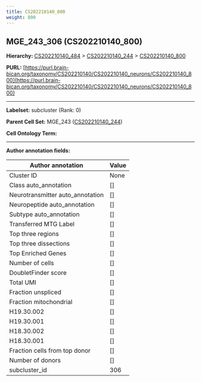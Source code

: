 ```yaml
---
title: CS202210140_800
weight: 800
---
```

## MGE_243_306 (CS202210140_800)
<b>Hierarchy: </b>
[CS202210140_484](../CS202210140_484) >
[CS202210140_244](../CS202210140_244) >
[CS202210140_800](../CS202210140_800)

**PURL:** [https://purl.brain-bican.org/taxonomy/CS202210140/CS202210140_neurons/CS202210140_800](https://purl.brain-bican.org/taxonomy/CS202210140/CS202210140_neurons/CS202210140_800)

---


**Labelset:** subcluster (Rank: 0)

**Parent Cell Set:** MGE_243 ([CS202210140_244](../CS202210140_244))



**Cell Ontology Term:** 

[MARKER GENES.]: #


---

[TRANSFERRED ANNOTATIONS.]: #


[AUTHOR ANNOTATION FIELDS.]: #


**Author annotation fields:**

| Author annotation | Value |
|-------------------|-------|
|Cluster ID|None|
|Class auto_annotation|[]|
|Neurotransmitter auto_annotation|[]|
|Neuropeptide auto_annotation|[]|
|Subtype auto_annotation|[]|
|Transferred MTG Label|[]|
|Top three regions|[]|
|Top three dissections|[]|
|Top Enriched Genes|[]|
|Number of cells|[]|
|DoubletFinder score|[]|
|Total UMI|[]|
|Fraction unspliced|[]|
|Fraction mitochondrial|[]|
|H19.30.002|[]|
|H19.30.001|[]|
|H18.30.002|[]|
|H18.30.001|[]|
|Fraction cells from top donor|[]|
|Number of donors|[]|
|subcluster_id|306|
